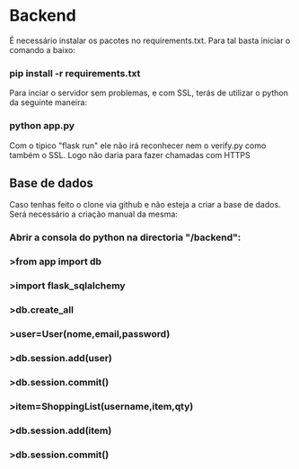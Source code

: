 # Backend

É necessário instalar os pacotes no requirements.txt. Para tal basta iniciar o comando a baixo: 

### pip install -r requirements.txt

Para inciar o servidor sem problemas, e com SSL, terás de utilizar o python da seguinte maneira:

### python app.py

Com o tipico "flask run" ele não irá reconhecer nem o verify.py como também o SSL. Logo não daria para fazer chamadas com HTTPS

## Base de dados
Caso tenhas feito o clone via github e não esteja a criar a base de dados. Será necessário a criação manual da mesma: 

### Abrir a consola do python na directoria "/backend":
### >from app import db
### >import flask_sqlalchemy
### >db.create_all
### >user=User(nome,email,password)
### >db.session.add(user)
### >db.session.commit()
### >item=ShoppingList(username,item,qty)
### >db.session.add(item)
### >db.session.commit()